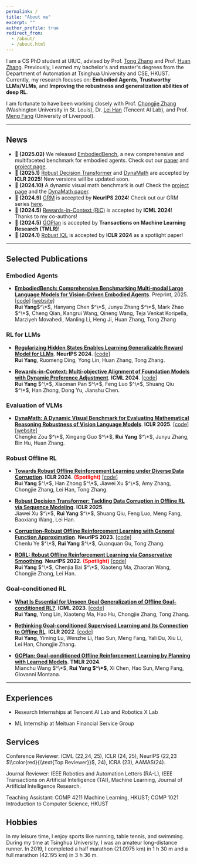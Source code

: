 ```yaml
---
permalink: /
title: "About me"
excerpt: ""
author_profile: true
redirect_from: 
  - /about/
  - /about.html
---
```


I am a CS PhD student at UIUC, advised by Prof. [Tong Zhang](http://tongzhang-ml.org) and Prof. [Huan Zhang](https://www.huan-zhang.com). Previously, I earned my bachelor's and master's degrees from the Department of Automation at Tsinghua University and CSE, HKUST. Currently, my research focuses on: **Embodied Agents**, **Trustworthy LLMs/VLMs**, and **Improving the robustness and generalization abilities of deep RL**.

I am fortunate to have been working closely with Prof. [Chongjie Zhang](https://engineering.wustl.edu/faculty/Chongjie-Zhang.html) (Washington University in St. Louis), Dr. [Lei Han](http://www.leihan.org) (Tencent AI Lab), and Prof. [Meng Fang](https://mengf1.github.io) (University of Liverpool). 

---

## News

- **🌟 (2025.02)** We released [EmbodiedBench](https://github.com/EmbodiedBench/EmbodiedBench), a new comprehensive and multifaceted benchmark for embodied agents. Check out our [paper](https://arxiv.org/abs/2502.09560) and [project page](https://embodiedbench.github.io/).
- **🎉 (2025.1)** [Robust Decision Transformer](https://arxiv.org/abs/2407.04285) and [DynaMath](https://arxiv.org/abs/2411.00836) are accepted by **ICLR 2025**! New versions will be updated soon.
- **🌟 (2024.10)** A dynamic visual math benchmark is out! Check the [project page](https://dynamath.github.io) and the [DynaMath paper](https://huan-zhang.com/DynaMath.pdf).
- **🎉 (2024.9)** [GRM](https://arxiv.org/abs/2406.10216) is accepted by **NeurIPS 2024**! Check out our GRM series [here](https://github.com/YangRui2015/Generalizable-Reward-Model).
- **🎉 (2024.5)** [Rewards-in-Context (RiC)](https://arxiv.org/abs/2402.10207) is accepted by **ICML 2024**! Thanks to my co-authors!
- **🎉 (2024.5)** [GOPlan](https://openreview.net/forum?id=zOKAmm8R9B) is accepted by **Transactions on Machine Learning Research (TMLR)**!
- **🎉 (2024.1)** [Robust IQL](https://openreview.net/forum?id=5hAMmCU0bK) is accepted by **ICLR 2024** as a spotlight paper!

---
## Selected Publications

### Embodied Agents
- **[EmbodiedBench: Comprehensive Benchmarking Multi-modal Large Language Models for Vision-Driven Embodied Agents](https://arxiv.org/abs/2502.09560)**. Preprint, 2025. [[code]](https://github.com/EmbodiedBench/EmbodiedBench) [[website]](https://embodiedbench.github.io/)  
  **Rui Yang**$^\*$, Hanyang Chen $^\*$, Junyu Zhang $^\*$, Mark Zhao $^\*$, Cheng Qian, Kangrui Wang, Qineng Wang, Teja Venkat Koripella, Marziyeh Movahedi, Manling Li, Heng Ji, Huan Zhang, Tong Zhang

### RL for LLMs
- **[Regularizing Hidden States Enables Learning Generalizable Reward Model for LLMs](https://arxiv.org/abs/2406.10216)**. **NeurIPS 2024**. [[code]](https://github.com/YangRui2015/Generalizable-Reward-Model)  
  **Rui Yang**, Ruomeng Ding, Yong Lin, Huan Zhang, Tong Zhang.

- **[Rewards-in-Context: Multi-objective Alignment of Foundation Models with Dynamic Preference Adjustment](https://arxiv.org/abs/2402.10207)**. **ICML 2024**. [[code]](https://github.com/YangRui2015/RiC)  
  **Rui Yang** $^\*$, Xiaoman Pan $^\*$, Feng Luo $^\*$, Shuang Qiu $^\*$, Han Zhong, Dong Yu, Jianshu Chen.

### Evaluation of VLMs
- **[DynaMath: A Dynamic Visual Benchmark for Evaluating Mathematical Reasoning Robustness of Vision Language Models](https://arxiv.org/abs/2411.00836)**. **ICLR 2025**. [[code]](https://github.com/DynaMath/DynaMath) [[website]](https://dynamath.github.io/)  
  Chengke Zou $^\*$, Xingang Guo $^\*$, **Rui Yang** $^\*$, Junyu Zhang, Bin Hu, Huan Zhang.

### Robust Offline RL
- **[Towards Robust Offline Reinforcement Learning under Diverse Data Corruption](https://openreview.net/forum?id=5hAMmCU0bK)**. **ICLR 2024**. <span style="color:red;">**(Spotlight)**</span> [[code]](https://github.com/YangRui2015/RIQL)  
  **Rui Yang** $^\*$, Han Zhong $^\*$, Jiawei Xu $^\*$, Amy Zhang, Chongjie Zhang, Lei Han, Tong Zhang.

- **[Robust Decision Transformer: Tackling Data Corruption in Offline RL via Sequence Modeling](https://openreview.net/forum?id=phAlw3JPms)**. **ICLR 2025**.  
  Jiawei Xu $^\*$, **Rui Yang** $^\*$, Shuang Qiu, Feng Luo, Meng Fang, Baoxiang Wang, Lei Han.

- **[Corruption-Robust Offline Reinforcement Learning with General Function Approximation](https://openreview.net/forum?id=K9M7XNS9BX)**. **NeurIPS 2023**. [[code]](https://github.com/YangRui2015/UWMSG)  
  Chenlu Ye $^\*$, **Rui Yang** $^\*$, Quanquan Gu, Tong Zhang.

- **[RORL: Robust Offline Reinforcement Learning via Conservative Smoothing](https://openreview.net/forum?id=_QzJJGH_KE)**. **NeurIPS 2022**. <span style="color:red;">**(Spotlight)**</span> [[code]](https://github.com/YangRui2015/RORL)  
  **Rui Yang** $^\*$, Chenjia Bai $^\*$, Xiaoteng Ma, Zhaoran Wang, Chongjie Zhang, Lei Han.

### Goal-conditioned RL
- **[What Is Essential for Unseen Goal Generalization of Offline Goal-conditioned RL?](https://openreview.net/forum?id=UrQySwOk4q)**. **ICML 2023**. [[code]](https://github.com/YangRui2015/GOAT)  
  **Rui Yang**, Yong Lin, Xiaoteng Ma, Hao Hu, Chongjie Zhang, Tong Zhang.

- **[Rethinking Goal-conditioned Supervised Learning and Its Connection to Offline RL](https://openreview.net/forum?id=KJztlfGPdwW)**. **ICLR 2022**. [[code]](https://github.com/YangRui2015/AWGCSL)  
  **Rui Yang**, Yiming Lu, Wenzhe Li, Hao Sun, Meng Fang, Yali Du, Xiu Li, Lei Han, Chongjie Zhang.

- **[GOPlan: Goal-conditioned Offline Reinforcement Learning by Planning with Learned Models](https://openreview.net/forum?id=zOKAmm8R9B)**. **TMLR 2024**.  
  Mianchu Wang $^\*$, **Rui Yang $^\*$**, Xi Chen, Hao Sun, Meng Fang, Giovanni Montana.


---


## Experiences

- Research Internships at Tencent AI Lab and Robotics X Lab

-  ML Internship at Meituan Financial Service Group

## Services

Conference Reviewer: ICML (22,24, 25), ICLR (24, 25), NeurIPS (22,23 $\\color{red}{\\text{Top Reviewer}}$, 24), ICRA (23), AAMAS(24). 

Journal Reviewer: IEEE Robotics and Automation Letters (RA-L), IEEE Transactions on Artificial Intelligence (TAI), Machine Learning, Journal of Artificial Intelligence Research.

Teaching Assistant: COMP 4211 Machine Learning, HKUST; COMP 1021 Introduction to Computer Science, HKUST


## Hobbies

In my leisure time, I enjoy sports like running, table tennis, and swimming. During my time at Tsinghua University, I was an amateur long-distance runner. In 2019, I completed a half marathon (21.0975 km) in 1 h 30 m and a full marathon (42.195 km) in 3 h 36 m. 
